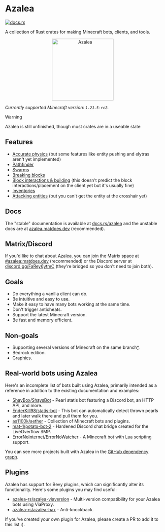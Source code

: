 # Azalea

[![docs.rs](https://img.shields.io/docsrs/azalea)](https://docs.rs/azalea)

A collection of Rust crates for making Minecraft bots, clients, and tools.

<p align="center">
    <img src="https://github.com/azalea-rs/azalea/assets/27899617/b98a42df-5cf0-4d1f-ae7c-ecca333e3cab" alt="Azalea" height="200">
</p>

<!-- The line below is automatically read and updated by the migrate script, so don't change it manually. -->

_Currently supported Minecraft version: `1.21.5-rc2`._

> [!WARNING]
> Azalea is still unfinished, though most crates are in a useable state

## Features

-   [Accurate physics](https://github.com/azalea-rs/azalea/blob/main/azalea-physics/src/lib.rs) (but some features like entity pushing and elytras aren't yet implemented)
-   [Pathfinder](https://azalea.matdoes.dev/azalea/pathfinder/index.html)
-   [Swarms](https://azalea.matdoes.dev/azalea/swarm/index.html)
-   [Breaking blocks](https://azalea.matdoes.dev/azalea/struct.Client.html#method.mine)
-   [Block interactions & building](https://azalea.matdoes.dev/azalea/struct.Client.html#method.block_interact) (this doesn't predict the block interactions/placement on the client yet but it's usually fine)
-   [Inventories](https://azalea.matdoes.dev/azalea/struct.Client.html#impl-ContainerClientExt-for-Client)
-   [Attacking entities](https://azalea.matdoes.dev/azalea/struct.Client.html#method.attack) (but you can't get the entity at the crosshair yet)

## Docs

The "stable" documentation is available at [docs.rs/azalea](https://docs.rs/azalea) and the unstable docs are at [azalea.matdoes.dev](https://azalea.matdoes.dev) (recommended).

## Matrix/Discord

If you'd like to chat about Azalea, you can join the Matrix space at [#azalea:matdoes.dev](https://matrix.to/#/#azalea:matdoes.dev) (recommended) or the Discord server at [discord.gg/FaRey6ytmC](https://discord.gg/FaRey6ytmC) (they're bridged so you don't need to join both).

## Goals

-   Do everything a vanilla client can do.
-   Be intuitive and easy to use.
-   Make it easy to have many bots working at the same time.
-   Don't trigger anticheats.
-   Support the latest Minecraft version.
-   Be fast and memory efficient.

## Non-goals

-   Supporting several versions of Minecraft on the same branch[\*](https://github.com/azalea-rs/azalea-viaversion).
-   Bedrock edition.
-   Graphics.

## Real-world bots using Azalea

Here's an incomplete list of bots built using Azalea, primarily intended as a reference in addition to the existing documentation and examples:

-   [ShayBox/ShaysBot](https://github.com/ShayBox/ShaysBot) - Pearl statis bot featuring a Discord bot, an HTTP API, and more.
-   [EnderKill98/statis-bot](https://github.com/EnderKill98/stasis-bot) - This bot can automatically detect thrown pearls and later walk there and pull them for you.
-   [as1100k/aether](https://github.com/as1100k/aether) - Collection of Minecraft bots and plugins.
-   [mat-1/potato-bot-2](https://github.com/mat-1/potato-bot-2) - Hardened Discord chat bridge created for the LiveOverflow SMP.
-   [ErrorNoInternet/ErrorNoWatcher](https://github.com/ErrorNoInternet/ErrorNoWatcher) - A Minecraft bot with Lua scripting support.

You can see more projects built with Azalea in the [GitHub dependency graph](https://github.com/azalea-rs/azalea/network/dependents).

## Plugins

Azalea has support for Bevy plugins, which can significantly alter its functionality. Here's some plugins you may find useful:

-   [azalea-rs/azalea-viaversion](https://github.com/azalea-rs/azalea-viaversion) - Multi-version compatibility for your Azalea bots using ViaProxy.
-   [azalea-rs/azalea-hax](https://github.com/azalea-rs/azalea-hax) - Anti-knockback.

If you've created your own plugin for Azalea, please create a PR to add it to this list :).
